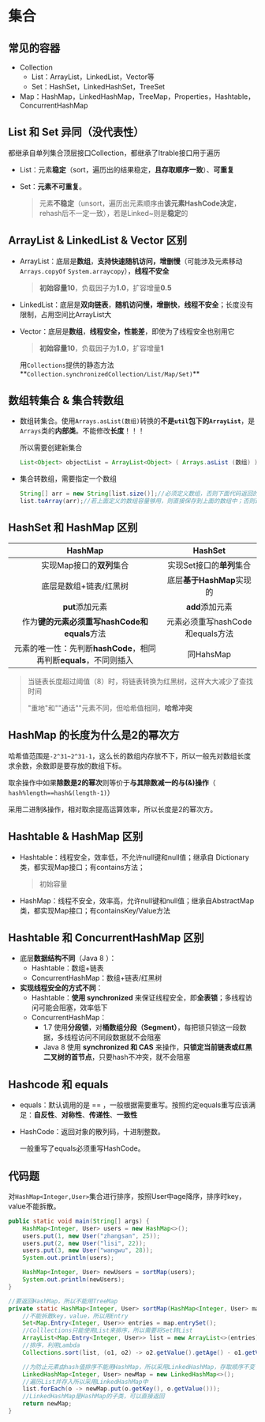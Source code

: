 # 集合



## 常见的容器

- Collection
  - List：ArrayList，LinkedList，Vector等
  - Set：HashSet，LinkedHashSet，TreeSet
- Map：HashMap，LinkedHashMap，TreeMap，Properties，Hashtable，ConcurrentHashMap



## List 和 Set 异同（没代表性）

都继承自单列集合顶层接口Collection，都继承了Itrable接口用于遍历

- List：元素**稳定**（sort，遍历出的结果稳定，**且存取顺序一致**）、**可重复**

- Set：**元素不可重复**。

  > 元素**不稳定**（unsort，遍历出元素顺序由**该元素HashCode决定**，rehash后不一定一致），若是Linked~则是**稳定**的



## ArrayList & LinkedList & Vector 区别

- ArrayList：底层是**数组**，**支持快速随机访问，增删慢**（可能涉及元素移动`Arrays.copyOf` `System.arraycopy`），**线程不安全**

  > **初始容量10**，负载因子为**1.0**，扩容增量**0.5**

- LinkedList：底层是**双向链表**，**随机访问慢，增删快**，**线程不安全**；长度没有限制，占用空间比ArrayList大

- Vector：底层是**数组**，**线程安全，性能差**，即使为了线程安全也别用它

  > **初始容量10**，负载因子为**1.0**，扩容增量**1**

  用`Collections`提供的静态方法**`Collection.synchronizedCollection/List/Map/Set)`**



## 数组转集合 & 集合转数组

- 数组转集合。使用`Arrays.asList(数组)`转换的**不是`util`包下的`ArrayList`**，是`Arrays`类的**内部类**。不能修改**长度**！！！

  所以需要创建新集合

  ```java
  List<Object> objectList = ArrayList<Object> ( Arrays.asList (数组) )
  ```

- 集合转数组，需要指定一个数组

  ```java
  String[] arr = new String[list.size()];//必须定义数组，否则下面代码返回的数组泛型丢失！还要指定容量，和集合一样即可
  list.toArray(arr);//若上面定义的数组容量够用，则直接保存到上面的数组中；否则这行代码有个返回值，即是转换后的数组
  ```





## HashSet 和 HashMap 区别

|                           HashMap                            |             HashSet              |
| :----------------------------------------------------------: | :------------------------------: |
|                  实现Map接口的**双列**集合                   |    实现Set接口的**单列**集合     |
|                    底层是数组+链表/红黑树                    |    底层**基于HashMap**实现的     |
|                       **put**添加元素                        |         **add**添加元素          |
|         作为**键的元素必须重写hashCode和equals**方法         | 元素必须重写hashCode和equals方法 |
| 元素的唯一性：先判断**hashCode**，相同再判断**equals**，不同则插入 |            同HahsMap             |

> 当链表长度超过阈值（8）时，将链表转换为红黑树，这样大大减少了查找时间
>
> "重地"和""通话""元素不同，但哈希值相同，**哈希冲突**



## HashMap 的长度为什么是2的幂次方

哈希值范围是`-2^31~2^31-1`，这么长的数组内存放不下，所以一般先对数组长度求余数，余数即是要存放的数组下标。

取余操作中如果**除数是2的幂次**则等价于**与其除数减一的与(&)操作**（ `hash%length==hash&(length-1)`）

采用二进制&操作，相对取余提高运算效率，所以长度是2的幂次方。

## Hashtable & HashMap 区别

- Hashtable：线程安全，效率低，不允许null键和null值；继承自 Dictionary 类，都实现Map接口；有contains方法；

  > 初始容量

- HashMap：线程不安全，效率高，允许null键和null值；继承自AbstractMap 类，都实现Map接口；有containsKey/Value方法



## Hashtable 和 ConcurrentHashMap 区别

- 底层**数据结构不同**（Java 8 ）：
  - Hashtable：数组+链表
  - ConcurrentHashMap：数组+链表/红黑树
- **实现线程安全的方式不同**：
  - Hashtable：**使用 synchronized** 来保证线程安全，即**全表锁**；多线程访问可能会阻塞，效率低下
  - ConcurrentHashMap：
    - 1.7 使用**分段锁**，对**桶数组分段（Segment）**，每把锁只锁这一段数据，多线程访问不同段数据就不会阻塞
    - Java 8 使用 **synchronized 和 CAS** 来操作，**只锁定当前链表或红黑二叉树的首节点**，只要hash不冲突，就不会阻塞



## Hashcode 和 equals

* equals：默认调用的是 == ，一般根据需要重写。按照约定equals重写应该满足：**自反性**、**对称性**、**传递性**、**一致性**

* HashCode：返回对象的散列码，十进制整数。

  一般重写了equals必须重写HashCode。

  

## 代码题

对`HashMap<Integer,User>`集合进行排序，按照User中age降序，排序时key，value不能拆散。

```java
public static void main(String[] args) {
    HashMap<Integer, User> users = new HashMap<>();
    users.put(1, new User("zhangsan", 25));
    users.put(2, new User("lisi", 22));
    users.put(3, new User("wangwu", 28));
    System.out.println(users);

    HashMap<Integer, User> newUsers = sortMap(users);
    System.out.println(newUsers);
}

//要返回HashMap，所以不能用TreeMap
private static HashMap<Integer, User> sortMap(HashMap<Integer, User> map) {
    //不能拆散key，value，所以用Entry
    Set<Map.Entry<Integer, User>> entries = map.entrySet();
    //Colllections只能使用List来排序，所以需要将Set转List
    ArrayList<Map.Entry<Integer, User>> list = new ArrayList<>(entries);
    //排序，利用Lambda
    Collections.sort(list, (o1, o2) -> o2.getValue().getAge() - o1.getValue().getAge());

    //为防止元素由hash值排序不能用HashMap，所以采用LinkedHashMap，存取顺序不变
    LinkedHashMap<Integer, User> newMap = new LinkedHashMap<>();
    //遍历List并存入所以采用LinkedHashMap中
    list.forEach(o -> newMap.put(o.getKey(), o.getValue()));
    //LinkedHashMap是HashMap的子类，可以直接返回
    return newMap;
}
```

